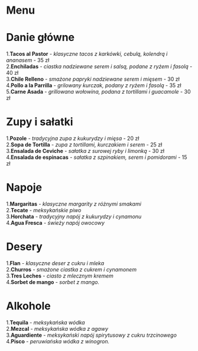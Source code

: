 # Menu
# Danie główne
1.**Tacos al Pastor** - *klasyczne tacos z karkówki, cebulą, kolendrą i ananasem* - 35 zł  
2.**Enchiladas** - *ciastka nadziewane serem i salsą, podane z ryżem i fasolą* - 40 zł  
3.**Chile Relleno** - *smażone papryki nadziewane serem i mięsem* - 30 zł  
4.**Pollo a la Parrilla** - *grilowany kurczak, podany z ryżem i fasolą* - 35 zł  
5.**Carne Asada** - *grillowana wołowina, podana z tortillami i guacamole* - 30 zł  
# Zupy i sałatki
1.**Pozole** - *tradycyjna zupa z kukurydzy i mięsa* - 20 zł  
2.**Sopa de Tortilla** - *zupa z tortillami, kurczakiem i serem* - 25 zł  
3.**Ensalada de Ceviche** - *sałatka z surowej ryby i limonką* - 30 zł  
4.**Ensalada de espinacas** - *sałatka z szpinakiem, serem i pomidorami* - 15 zł  
# Napoje
1.**Margaritas** - *klasyczne margarity z różnymi smakami*  
2.**Tecate** - *meksykańskie piwo*  
3.**Horchata** - *tradycyjny napój z kukurydzy i cynamonu*  
4.**Agua Fresca** - *świeży napój owocowy*  
# Desery
1.**Flan** - *klasyczne deser z cukru i mleka*  
2.**Churros** - *smażone ciastka z cukrem i cynamonem*  
3.**Tres Leches** - *ciasto z mlecznym kremem*  
4.**Sorbet de mango** - *sorbet z mango.*  
# Alkohole
1.**Tequila** - *meksykańska wódka*  
2.**Mezcal** - *meksykańska wódka z agawy*  
3.**Aguardiente** - *meksykański napój spirytusowy z cukru trzcinowego*  
4.**Pisco** - *peruwiańska wódka z winogron.*  
